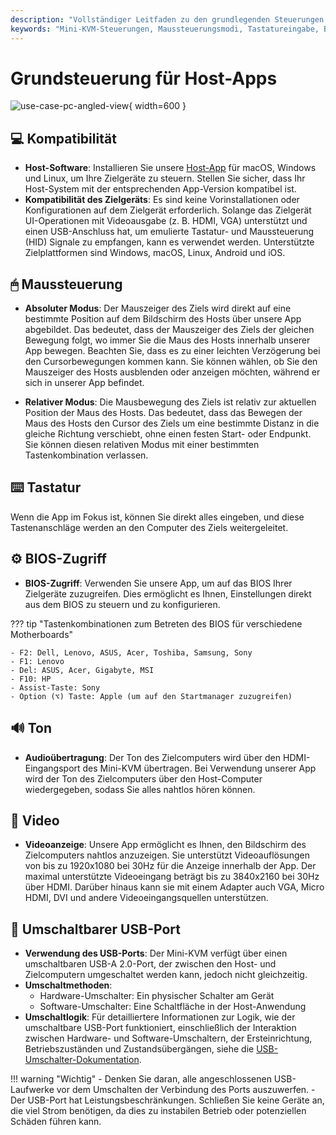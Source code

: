 ```yaml
---
description: "Vollständiger Leitfaden zu den grundlegenden Steuerungen des Openterface Mini-KVM: Mausmodi, Tastatureingabe, BIOS-Zugriff, Audio-/Video-Unterstützung und USB-Umschaltung. Kompatibel mit mehreren Betriebssystemen und Geräten, unterstützt bis zu 4K@30Hz Videoeingang."
keywords: "Mini-KVM-Steuerungen, Maussteuerungsmodi, Tastatureingabe, BIOS-Zugriff, Audioübertragung, Videoanzeige, USB-Umschaltung, Gerätekompatibilität, KVM-Setup, Hardwaresteuerung, 4K-Unterstützung, HID-Signale, Steuerung des Zielgeräts, Host-Software, HDMI-Eingang"
---
```


# Grundsteuerung für Host-Apps

![use-case-pc-angled-view](https://assets.openterface.com/images/product/use-case-pc-angled-view.webp){ width=600 }

## 💻 Kompatibilität

- **Host-Software**: Installieren Sie unsere [Host-App](/app) für macOS, Windows und Linux, um Ihre Zielgeräte zu steuern. Stellen Sie sicher, dass Ihr Host-System mit der entsprechenden App-Version kompatibel ist.
- **Kompatibilität des Zielgeräts**: Es sind keine Vorinstallationen oder Konfigurationen auf dem Zielgerät erforderlich. Solange das Zielgerät UI-Operationen mit Videoausgabe (z. B. HDMI, VGA) unterstützt und einen USB-Anschluss hat, um emulierte Tastatur- und Maussteuerung (HID) Signale zu empfangen, kann es verwendet werden. Unterstützte Zielplattformen sind Windows, macOS, Linux, Android und iOS.

## 🖱 Maussteuerung

- **Absoluter Modus**: Der Mauszeiger des Ziels wird direkt auf eine bestimmte Position auf dem Bildschirm des Hosts über unsere App abgebildet. Das bedeutet, dass der Mauszeiger des Ziels der gleichen Bewegung folgt, wo immer Sie die Maus des Hosts innerhalb unserer App bewegen. Beachten Sie, dass es zu einer leichten Verzögerung bei den Cursorbewegungen kommen kann. Sie können wählen, ob Sie den Mauszeiger des Hosts ausblenden oder anzeigen möchten, während er sich in unserer App befindet.

- **Relativer Modus**: Die Mausbewegung des Ziels ist relativ zur aktuellen Position der Maus des Hosts. Das bedeutet, dass das Bewegen der Maus des Hosts den Cursor des Ziels um eine bestimmte Distanz in die gleiche Richtung verschiebt, ohne einen festen Start- oder Endpunkt. Sie können diesen relativen Modus mit einer bestimmten Tastenkombination verlassen.

## ⌨️ Tastatur

Wenn die App im Fokus ist, können Sie direkt alles eingeben, und diese Tastenanschläge werden an den Computer des Ziels weitergeleitet.

## ⚙️ BIOS-Zugriff

- **BIOS-Zugriff**: Verwenden Sie unsere App, um auf das BIOS Ihrer Zielgeräte zuzugreifen. Dies ermöglicht es Ihnen, Einstellungen direkt aus dem BIOS zu steuern und zu konfigurieren.

??? tip "Tastenkombinationen zum Betreten des BIOS für verschiedene Motherboards"

    - F2: Dell, Lenovo, ASUS, Acer, Toshiba, Samsung, Sony
    - F1: Lenovo
    - Del: ASUS, Acer, Gigabyte, MSI
    - F10: HP
    - Assist-Taste: Sony
    - Option (⌥) Taste: Apple (um auf den Startmanager zuzugreifen)

## 🔊 Ton

- **Audioübertragung**: Der Ton des Zielcomputers wird über den HDMI-Eingangsport des Mini-KVM übertragen. Bei Verwendung unserer App wird der Ton des Zielcomputers über den Host-Computer wiedergegeben, sodass Sie alles nahtlos hören können.

## 🎥 Video

- **Videoanzeige**: Unsere App ermöglicht es Ihnen, den Bildschirm des Zielcomputers nahtlos anzuzeigen. Sie unterstützt Videoauflösungen von bis zu 1920x1080 bei 30Hz für die Anzeige innerhalb der App. Der maximal unterstützte Videoeingang beträgt bis zu 3840x2160 bei 30Hz über HDMI. Darüber hinaus kann sie mit einem Adapter auch VGA, Micro HDMI, DVI und andere Videoeingangsquellen unterstützen.

## 🔄 Umschaltbarer USB-Port

- **Verwendung des USB-Ports**: Der Mini-KVM verfügt über einen umschaltbaren USB-A 2.0-Port, der zwischen den Host- und Zielcomputern umgeschaltet werden kann, jedoch nicht gleichzeitig.
- **Umschaltmethoden**: 
    - Hardware-Umschalter: Ein physischer Schalter am Gerät
    - Software-Umschalter: Eine Schaltfläche in der Host-Anwendung
- **Umschaltlogik**: Für detailliertere Informationen zur Logik, wie der umschaltbare USB-Port funktioniert, einschließlich der Interaktion zwischen Hardware- und Software-Umschaltern, der Ersteinrichtung, Betriebszuständen und Zustandsübergängen, siehe die [USB-Umschalter-Dokumentation](/usb-switch).

!!! warning "Wichtig"
    - Denken Sie daran, alle angeschlossenen USB-Laufwerke vor dem Umschalten der Verbindung des Ports auszuwerfen.
    - Der USB-Port hat Leistungsbeschränkungen. Schließen Sie keine Geräte an, die viel Strom benötigen, da dies zu instabilen Betrieb oder potenziellen Schäden führen kann.
